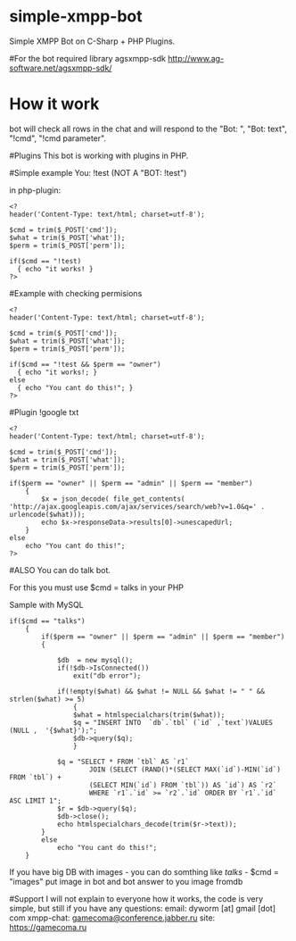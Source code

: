 # simple-xmpp-bot
Simple XMPP Bot on C-Sharp + PHP Plugins.

#For the bot required library agsxmpp-sdk
http://www.ag-software.net/agsxmpp-sdk/

# How it work
bot will check all rows in the chat and will respond to the "Bot: ", "Bot: text", "!cmd", "!cmd parameter".

#Plugins
This bot is working with plugins in PHP.

#Simple example
You: !test (NOT A "BOT: !test")

in php-plugin:
```
<?
header('Content-Type: text/html; charset=utf-8');

$cmd = trim($_POST['cmd']);
$what = trim($_POST['what']);
$perm = trim($_POST['perm']);

if($cmd == "!test)
  { echo "it works! }
?>
```

#Example with checking permisions
```
<?
header('Content-Type: text/html; charset=utf-8');

$cmd = trim($_POST['cmd']);
$what = trim($_POST['what']);
$perm = trim($_POST['perm']);

if($cmd == "!test && $perm == "owner")
  { echo "it works!; }
else
  { echo "You cant do this!"; }
?>
```

#Plugin !google txt
```
<?
header('Content-Type: text/html; charset=utf-8');

$cmd = trim($_POST['cmd']);
$what = trim($_POST['what']);
$perm = trim($_POST['perm']);

if($perm == "owner" || $perm == "admin" || $perm == "member")
	{
		$x = json_decode( file_get_contents( 'http://ajax.googleapis.com/ajax/services/search/web?v=1.0&q=' . urlencode($what)));
		echo $x->responseData->results[0]->unescapedUrl;
	}
else
	echo "You cant do this!";
?>
```

#ALSO
You can do talk bot.

For this you must use $cmd = talks in your PHP

Sample with MySQL
```
if($cmd == "talks")
	{
		if($perm == "owner" || $perm == "admin" || $perm == "member")
		{
		
			$db  = new mysql(); 
			if(!$db->IsConnected())
				exit("db error");
			
			if(!empty($what) && $what != NULL && $what != " " && strlen($what) >= 5)
				{
				$what = htmlspecialchars(trim($what));
				$q = "INSERT INTO  `db`.`tbl` (`id` ,`text`)VALUES (NULL ,  '{$what}');";
				$db->query($q);
				}
			
			$q = "SELECT * FROM `tbl` AS `r1`
					JOIN (SELECT (RAND()*(SELECT MAX(`id`)-MIN(`id`) FROM `tbl`) +
					(SELECT MIN(`id`) FROM `tbl`)) AS `id`) AS `r2`
					WHERE `r1`.`id` >= `r2`.`id` ORDER BY `r1`.`id` ASC LIMIT 1";
			$r = $db->query($q);
			$db->close();
			echo htmlspecialchars_decode(trim($r->text));
		}
		else
			echo "You cant do this!";		
	}
```

If you have big DB with images -  you can do somthing like *talks* - $cmd = "images"
put image in bot and bot answer to you image fromdb

#Support
I will not explain to everyone how it works, the code is very simple, but still if you have any questions:
email: dyworm [at] gmail [dot] com
xmpp-chat: gamecoma@conference.jabber.ru
site: https://gamecoma.ru
